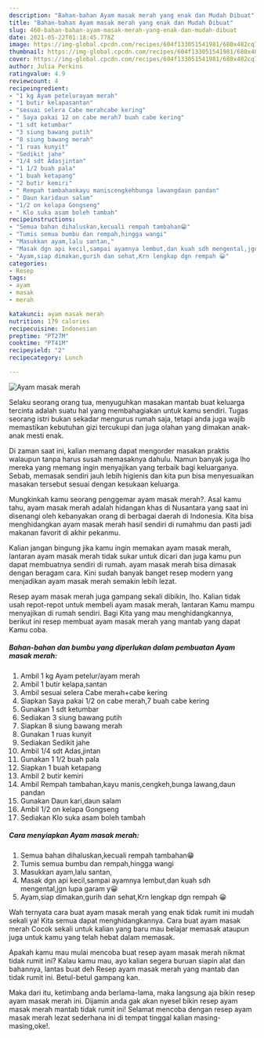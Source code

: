 ```yaml
---
description: "Bahan-bahan Ayam masak merah yang enak dan Mudah Dibuat"
title: "Bahan-bahan Ayam masak merah yang enak dan Mudah Dibuat"
slug: 460-bahan-bahan-ayam-masak-merah-yang-enak-dan-mudah-dibuat
date: 2021-05-22T01:18:45.778Z
image: https://img-global.cpcdn.com/recipes/604f133051541981/680x482cq70/ayam-masak-merah-foto-resep-utama.jpg
thumbnail: https://img-global.cpcdn.com/recipes/604f133051541981/680x482cq70/ayam-masak-merah-foto-resep-utama.jpg
cover: https://img-global.cpcdn.com/recipes/604f133051541981/680x482cq70/ayam-masak-merah-foto-resep-utama.jpg
author: Julia Perkins
ratingvalue: 4.9
reviewcount: 4
recipeingredient:
- "1 kg Ayam petelurayam merah"
- "1 butir kelapasantan"
- "sesuai selera Cabe merahcabe kering"
- " Saya pakai 12 on cabe merah7 buah cabe kering"
- "1 sdt ketumbar"
- "3 siung bawang putih"
- "8 siung bawang merah"
- "1 ruas kunyit"
- "Sedikit jahe"
- "1/4 sdt Adasjintan"
- "1 1/2 buah pala"
- "1 buah ketapang"
- "2 butir kemiri"
- " Rempah tambahankayu maniscengkehbunga lawangdaun pandan"
- " Daun karidaun salam"
- "1/2 on kelapa Gongseng"
- " Klo suka asam boleh tambah"
recipeinstructions:
- "Semua bahan dihaluskan,kecuali rempah tambahan😁"
- "Tumis semua bumbu dan rempah,hingga wangi"
- "Masukkan ayam,lalu santan,"
- "Masak dgn api kecil,sampai ayamnya lembut,dan kuah sdh mengental,jgn lupa garam y😀"
- "Ayam,siap dimakan,gurih dan sehat,Krn lengkap dgn rempah 😀"
categories:
- Resep
tags:
- ayam
- masak
- merah

katakunci: ayam masak merah 
nutrition: 179 calories
recipecuisine: Indonesian
preptime: "PT27M"
cooktime: "PT41M"
recipeyield: "2"
recipecategory: Lunch

---
```



![Ayam masak merah](https://img-global.cpcdn.com/recipes/604f133051541981/680x482cq70/ayam-masak-merah-foto-resep-utama.jpg)

Selaku seorang orang tua, menyuguhkan masakan mantab buat keluarga tercinta adalah suatu hal yang membahagiakan untuk kamu sendiri. Tugas seorang istri bukan sekadar mengurus rumah saja, tetapi anda juga wajib memastikan kebutuhan gizi tercukupi dan juga olahan yang dimakan anak-anak mesti enak.

Di zaman  saat ini, kalian memang dapat mengorder masakan praktis walaupun tanpa harus susah memasaknya dahulu. Namun banyak juga lho mereka yang memang ingin menyajikan yang terbaik bagi keluarganya. Sebab, memasak sendiri jauh lebih higienis dan kita pun bisa menyesuaikan masakan tersebut sesuai dengan kesukaan keluarga. 



Mungkinkah kamu seorang penggemar ayam masak merah?. Asal kamu tahu, ayam masak merah adalah hidangan khas di Nusantara yang saat ini disenangi oleh kebanyakan orang di berbagai daerah di Indonesia. Kita bisa menghidangkan ayam masak merah hasil sendiri di rumahmu dan pasti jadi makanan favorit di akhir pekanmu.

Kalian jangan bingung jika kamu ingin memakan ayam masak merah, lantaran ayam masak merah tidak sukar untuk dicari dan juga kamu pun dapat membuatnya sendiri di rumah. ayam masak merah bisa dimasak dengan beragam cara. Kini sudah banyak banget resep modern yang menjadikan ayam masak merah semakin lebih lezat.

Resep ayam masak merah juga gampang sekali dibikin, lho. Kalian tidak usah repot-repot untuk membeli ayam masak merah, lantaran Kamu mampu menyajikan di rumah sendiri. Bagi Kita yang mau menghidangkannya, berikut ini resep membuat ayam masak merah yang mantab yang dapat Kamu coba.

<!--inarticleads1-->

##### Bahan-bahan dan bumbu yang diperlukan dalam pembuatan Ayam masak merah:

1. Ambil 1 kg Ayam petelur/ayam merah
1. Ambil 1 butir kelapa,santan
1. Ambil sesuai selera Cabe merah+cabe kering
1. Siapkan  Saya pakai 1/2 on cabe merah,7 buah cabe kering
1. Gunakan 1 sdt ketumbar
1. Sediakan 3 siung bawang putih
1. Siapkan 8 siung bawang merah
1. Gunakan 1 ruas kunyit
1. Sediakan Sedikit jahe
1. Ambil 1/4 sdt Adas,jintan
1. Gunakan 1 1/2 buah pala
1. Siapkan 1 buah ketapang
1. Ambil 2 butir kemiri
1. Ambil  Rempah tambahan,kayu manis,cengkeh,bunga lawang,daun pandan
1. Gunakan  Daun kari,daun salam
1. Ambil 1/2 on kelapa Gongseng
1. Sediakan  Klo suka asam boleh tambah




<!--inarticleads2-->

##### Cara menyiapkan Ayam masak merah:

1. Semua bahan dihaluskan,kecuali rempah tambahan😁
1. Tumis semua bumbu dan rempah,hingga wangi
1. Masukkan ayam,lalu santan,
1. Masak dgn api kecil,sampai ayamnya lembut,dan kuah sdh mengental,jgn lupa garam y😀
1. Ayam,siap dimakan,gurih dan sehat,Krn lengkap dgn rempah 😀




Wah ternyata cara buat ayam masak merah yang enak tidak rumit ini mudah sekali ya! Kita semua dapat menghidangkannya. Cara buat ayam masak merah Cocok sekali untuk kalian yang baru mau belajar memasak ataupun juga untuk kamu yang telah hebat dalam memasak.

Apakah kamu mau mulai mencoba buat resep ayam masak merah nikmat tidak rumit ini? Kalau kamu mau, ayo kalian segera buruan siapin alat dan bahannya, lantas buat deh Resep ayam masak merah yang mantab dan tidak rumit ini. Betul-betul gampang kan. 

Maka dari itu, ketimbang anda berlama-lama, maka langsung aja bikin resep ayam masak merah ini. Dijamin anda gak akan nyesel bikin resep ayam masak merah mantab tidak rumit ini! Selamat mencoba dengan resep ayam masak merah lezat sederhana ini di tempat tinggal kalian masing-masing,oke!.

